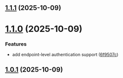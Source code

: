 

## [1.1.1](https://github.com/bitfocusas/api/compare/v1.1.0...v1.1.1) (2025-10-09)

# [1.1.0](https://github.com/bitfocusas/api/compare/v1.0.1...v1.1.0) (2025-10-09)


### Features

* add endpoint-level authentication support ([6f9507c](https://github.com/bitfocusas/api/commit/6f9507cc35d4f612c7b9f23d39bf838dfa319a92))

## [1.0.1](https://github.com/bitfocusas/api/compare/v1.0.0...v1.0.1) (2025-10-09)
